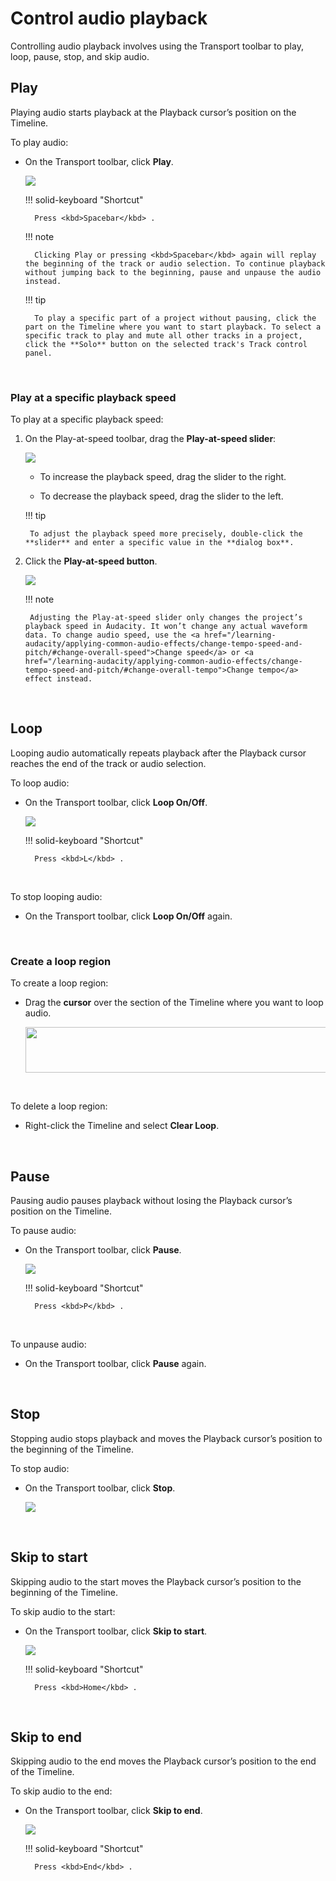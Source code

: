 # Control audio playback

Controlling audio playback involves using the Transport toolbar to play, loop, pause, stop, and skip audio.
</br>

## Play

Playing audio starts playback at the Playback cursor’s position on the Timeline.

To play audio:

- On the Transport toolbar, click **Play**.

    <img src="/learning-audacity/assets/images/Transport Toolbar - Play.png" />

    !!! solid-keyboard "Shortcut"

        Press <kbd>Spacebar</kbd> .

    !!! note

        Clicking Play or pressing <kbd>Spacebar</kbd> again will replay the beginning of the track or audio selection. To continue playback without jumping back to the beginning, pause and unpause the audio instead.

    !!! tip

        To play a specific part of a project without pausing, click the part on the Timeline where you want to start playback. To select a specific track to play and mute all other tracks in a project, click the **Solo** button on the selected track's Track control panel.

<br/>

### Play at a specific playback speed

To play at a specific playback speed:

1. On the Play-at-speed toolbar, drag the **Play-at-speed slider**:

    <img src="/learning-audacity/assets/images/Play-at-Speed Slider.png" />

      - To increase the playback speed, drag the slider to the right.

      - To decrease the playback speed, drag the slider to the left.

    !!! tip 

        To adjust the playback speed more precisely, double-click the **slider** and enter a specific value in the **dialog box**.

2. Click the **Play-at-speed button**.

    <img src="/learning-audacity/assets/images/Play-at-Speed Toolbar - Play.png" />

    !!! note
    
        Adjusting the Play-at-speed slider only changes the project’s playback speed in Audacity. It won’t change any actual waveform data. To change audio speed, use the <a href="/learning-audacity/applying-common-audio-effects/change-tempo-speed-and-pitch/#change-overall-speed">Change speed</a> or <a href="/learning-audacity/applying-common-audio-effects/change-tempo-speed-and-pitch/#change-overall-tempo">Change tempo</a> effect instead.

<br/>

## Loop

Looping audio automatically repeats playback after the Playback cursor reaches the end of the track or audio selection.
<br/>

To loop audio:

- On the Transport toolbar, click **Loop On/Off**.

    <img src="/learning-audacity/assets/images/Transport Toolbar - Loop.png" />

    !!! solid-keyboard "Shortcut"    
    
        Press <kbd>L</kbd> .

<br/>

To stop looping audio:

- On the Transport toolbar, click **Loop On/Off** again.
  
<br/>

### Create a loop region

To create a loop region:

- Drag the **cursor** over the section of the Timeline where you want to loop audio.

    <img src="/learning-audacity/assets/images/Play-Recording Head and Timeline - Loop region.png" style="width:6.388in;height:0.76072in" />

<br/>

To delete a loop region:

- Right-click the Timeline and select **Clear Loop**.

<br/>

## Pause

Pausing audio pauses playback without losing the Playback cursor’s position on the Timeline.

To pause audio:

- On the Transport toolbar, click **Pause**.

    <img src="/learning-audacity/assets/images/Transport Toolbar - Pause.png" />

    !!! solid-keyboard "Shortcut"    
        
        Press <kbd>P</kbd> .

<br/>

To unpause audio:

- On the Transport toolbar, click **Pause** again.

<br/>

## Stop

Stopping audio stops playback and moves the Playback cursor’s position to the beginning of the Timeline.

To stop audio:

- On the Transport toolbar, click **Stop**.

    <img src="/learning-audacity/assets/images/Transport Toolbar - Stop.png" />

<br/>

## Skip to start

Skipping audio to the start moves the Playback cursor’s position to the beginning of the Timeline.

To skip audio to the start:

- On the Transport toolbar, click **Skip to start**.

    <img src="/learning-audacity/assets/images/Transport Toolbar - Skip to start.png" />

    !!! solid-keyboard "Shortcut"    
    
        Press <kbd>Home</kbd> .

<br/>

## Skip to end

Skipping audio to the end moves the Playback cursor’s position to the end of the Timeline.

To skip audio to the end:

- On the Transport toolbar, click **Skip to end**.

    <img src="/learning-audacity/assets/images/Transport Toolbar - Skip to end.png" />

    !!! solid-keyboard "Shortcut"    
    
        Press <kbd>End</kbd> .

<br/>